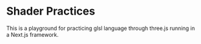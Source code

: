 # Shader Practices
This is a playground for practicing glsl language through three.js running in a Next.js framework.
